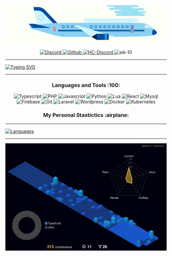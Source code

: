 <p align="center">
    <a href="#">
        <img src="./public/plane.gif">
    </a>
</p>

<p align="center">
    <a href="https://discordapp.com/users/228494142236393472" target="blank_">
        <img alt="Discord" src="https://img.shields.io/badge/Discord-Lentokone%237605-7289DA?style=for-the-badge&logo=discord&logoColor=7289DA&logoWidth=20?color=000'">
    </a>  
    <a href="https://github.com/Aik-10" target="blank_">
        <img alt="Github" src="https://img.shields.io/github/followers/Aik-10?color=000&logo=github&label=Followers&logoColor=7289DA&style=for-the-badge" />
   </a>    
    <a href="https://www.twitch.tv/ientokone" target="blank_">
        <img alt="HC-Discord" src="https://img.shields.io/twitch/status/ientokone?color=000&label=Ientokone&logo=twitch&logoColor=7289DA&style=for-the-badge" />
   </a>
   <a>
        <img width="180" height="28" src="https://komarev.com/ghpvc/?username=AIK-10&style=for-the-badge&color=7289DA" alt="aik-10" />
   </a>
</p>

<hr />
<div aling="center">
    
[![Typing SVG](https://readme-typing-svg.herokuapp.com?font=Cascadia+code&pause=1000&color=7289DADA&center=true&vCenter=true&size=40&width=1920&height=100&lines=Hey+%F0%9F%91%8B%F0%9F%8F%BD+I'm+Lentokone!;A+Full+Stack+Web+Developer+from+Finland+%F0%9F%94%A5;Currently+I'm+a+working+Backend+%E2%9C%A8)](https://github.com/Aik-10)

</div>
<hr />

<h3 align="center">Languages and Tools :100:</h3>
<p align="center">
    <img alt="Typescript" src="https://img.shields.io/badge/-Typescript-black?style=for-the-badge&logo=typescript&logoColor=7289DA" />
    <img alt="PHP" src="https://img.shields.io/badge/-PHP-black?style=for-the-badge&logo=PHP&logoColor=7289DA" />
    <img alt="Javascript" src="https://img.shields.io/badge/-JAVASCRIPT-black?style=for-the-badge&logo=JavaScript&logoColor=7289DA" />
    <img alt="Python" src="https://img.shields.io/badge/-Python-black?style=for-the-badge&logo=Python&logoColor=7289DA" />
    <img alt="Lua" src="https://img.shields.io/badge/-Lua-black?style=for-the-badge&logo=Lua&logoColor=7289DA" />
    <img alt="React" src="https://img.shields.io/badge/-React-black?style=for-the-badge&logo=React&logoColor=7289DA" />
    <img alt="Mysql" src="https://img.shields.io/badge/-Mysql-black?style=for-the-badge&logo=Mysql&logoColor=7289DA" />
    <img alt="Firebase" src="https://img.shields.io/badge/-Firebase-black?style=for-the-badge&logo=Firebase&logoColor=7289DA" />
    <img alt="Git" src="https://img.shields.io/badge/-Git-black?style=for-the-badge&logo=Git&logoColor=7289DA" />
    <img alt="Laravel" src="https://img.shields.io/badge/-Laravel-black?style=for-the-badge&logo=Laravel&logoColor=7289DA" />
    <img alt="Wordpress" src="https://img.shields.io/badge/-wordpress-black?style=for-the-badge&logo=wordpress&logoColor=7289DA" />
    <img alt="Docker" src="https://img.shields.io/badge/-Docker-black?style=for-the-badge&logo=docker&logoColor=7289DA" />
    <img alt="Kubernetes" src="https://img.shields.io/badge/-Kubernetes-black?style=for-the-badge&logo=kubernetes&logoColor=7289DA" />
</p>


<h3 align="center">My Personal Stastictics :airplane:</h3>

<hr />
<div aling="center">

[![Languages](https://wakatime.com/share/@Lentokone/4d24158e-fdf6-41c5-92fb-dba3cb7e6023.svg)](https://github.com/Aik-10)

<hr />

[![Github Statistic](./profile-3d-contrib/profile-night-view.svg)](https://github.com/Aik-10)

</div>